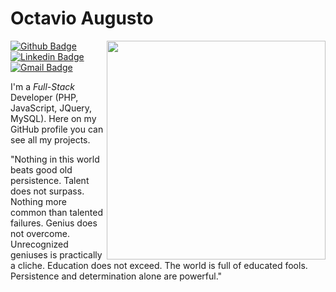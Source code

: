 # Octavio Augusto

<img align="right" src="https://raw.githubusercontent.com/MicaelliMedeiros/micaellimedeiros/master/image/computer-illustration.png" width="350"/>

[![Github Badge](https://img.shields.io/badge/-Github-000?style=flat-square&logo=Github&logoColor=white&link=https://github.com/oapmartins)
](https://github.com/oapmartins)
[![Linkedin Badge](https://img.shields.io/badge/-LinkedIn-blue?style=flat-square&logo=Linkedin&logoColor=white&link=https://www.linkedin.com/in/octavio-martins-52b09b16b/)](https://www.linkedin.com/in/octavio-martins-52b09b16b/)
[![Gmail Badge](https://img.shields.io/badge/-Gmail-c14438?style=flat-square&logo=Gmail&logoColor=white&link=mailto:octaviomartins10@gmail.com)](mailto:octaviomartins10@gmail.com/)

I'm a  _Full-Stack_ Developer (PHP, JavaScript, JQuery, MySQL).  Here on my GitHub profile you can see all my projects.

"Nothing in this world beats good old persistence. Talent does not surpass. Nothing more common than talented failures. Genius does not overcome. Unrecognized geniuses is practically a cliche. Education does not exceed. The world is full of educated fools. Persistence and determination alone are powerful."



